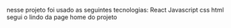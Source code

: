 nesse projeto foi usado as seguintes tecnologias:
React
Javascript
css
html
segui o lindo da page home do projeto 

<a src="https://dev-movies-main.vercel.app/detalhe/845781">
